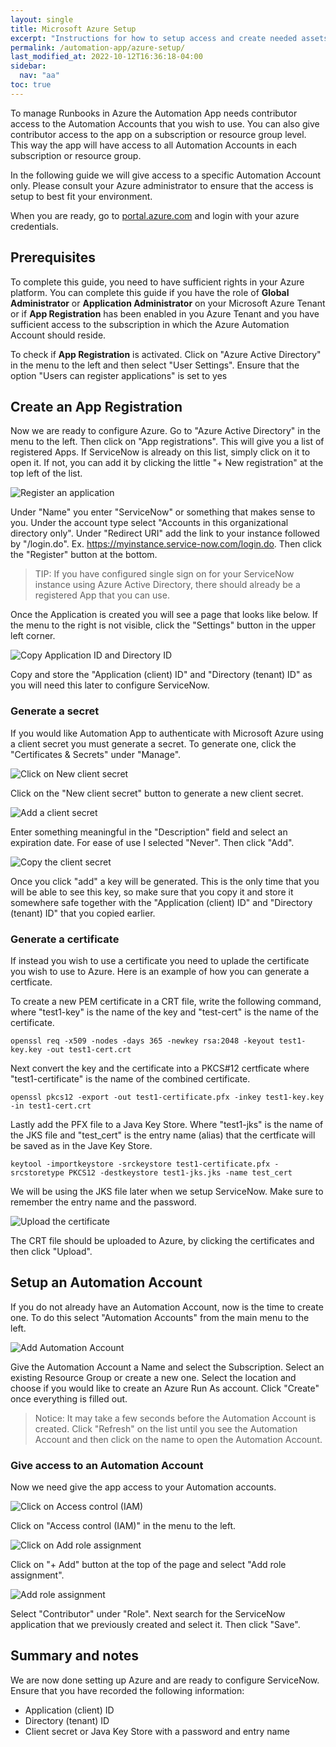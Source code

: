 ```yaml
---
layout: single
title: Microsoft Azure Setup
excerpt: "Instructions for how to setup access and create needed assets in Microsoft Azure"
permalink: /automation-app/azure-setup/
last_modified_at: 2022-10-12T16:36:18-04:00
sidebar:
  nav: "aa"
toc: true
---
```


To manage Runbooks in Azure the Automation App needs contributor access to the Automation Accounts that you wish to use. You can also give contributor access to the app on a subscription or resource group level. This way the app will have access to all Automation Accounts in each subscription or resource group.

In the following guide we will give access to a specific Automation Account only. Please consult your Azure administrator to ensure that the access is setup to best fit your environment.

When you are ready, go to [portal.azure.com](https://portal.azure.com) and login with your azure credentials.

## Prerequisites

To complete this guide, you need to have sufficient rights in your Azure platform. You can complete this guide if you have the role of **Global Administrator** or **Application Administrator** on your Microsoft Azure Tenant or if **App Registration** has been enabled in you Azure Tenant and you have sufficient access to the subscription in which the Azure Automation Account should reside.

To check if **App Registration** is activated. Click on "Azure Active Directory" in the menu to the left and then select "User Settings". Ensure that the option "Users can register applications" is set to yes

## Create an App Registration

Now we are ready to configure Azure. Go to "Azure Active Directory" in the menu to the left. Then click on "App registrations". This will give you a list of registered Apps. If ServiceNow is already on this list, simply click on it to open it. If not, you can add it by clicking the little "+ New registration" at the top left of the list.

![Register an application](/assets/images/x_autps_azure_auto_register_app.webp)

Under "Name" you enter "ServiceNow" or something that makes sense to you. Under the account type select "Accounts in this organizational directory only". Under "Redirect URI" add the link to your instance followed by "/login.do". Ex. https://myinstance.service-now.com/login.do. Then click the "Register" button at the bottom.

> TIP: If you have configured single sign on for your ServiceNow instance using Azure Active Directory, there should already be a registered App that you can use.

Once the Application is created you will see a page that looks like below. If the menu to the right is not visible, click the "Settings" button in the upper left corner.

![Copy Application ID and Directory ID](/assets/images/x_autps_azure_auto_app_details.webp)

Copy and store the "Application (client) ID" and "Directory (tenant) ID" as you will need this later to configure ServiceNow.

### Generate a secret

If you would like Automation App to authenticate with Microsoft Azure using a client secret you must generate a secret. To generate one, click the "Certificates & Secrets" under "Manage".

![Click on New client secret](/assets/images/x_autps_azure_auto_create_client_secret1.webp)

Click on the "New client secret" button to generate a new client secret.

![Add a client secret](/assets/images/x_autps_azure_auto_create_client_secret2.webp)

Enter something meaningful in the "Description" field and select an expiration date. For ease of use I selected "Never". Then click "Add".

![Copy the client secret](/assets/images/x_autps_azure_auto_create_client_secret3.webp)

Once you click "add" a key will be generated. This is the only time that you will be able to see this key, so make sure that you copy it and store it somewhere safe together with the "Application (client) ID" and "Directory (tenant) ID" that you copied earlier.

### Generate a certificate

If instead you wish to use a certificate you need to uplade the certificate you wish to use to Azure. Here is an example of how you can generate a certficate.

To create a new PEM certificate in a CRT file, write the following command, where "test1-key" is the name of the key and "test-cert" is the name of the certificate.

`openssl req -x509 -nodes -days 365 -newkey rsa:2048 -keyout test1-key.key -out test1-cert.crt`

Next convert the key and the certificate into a PKCS#12 certficate where "test1-certificate" is the name of the combined certificate.

`openssl pkcs12 -export -out test1-certificate.pfx -inkey test1-key.key -in test1-cert.crt`

Lastly add the PFX file to a Java Key Store. Where "test1-jks" is the name of the JKS file and "test_cert" is the entry name (alias) that the certficate will be saved as in the Jave Key Store.

`keytool -importkeystore -srckeystore test1-certificate.pfx -srcstoretype PKCS12 -destkeystore test1-jks.jks -name test_cert`

We will be using the JKS file later when we setup ServiceNow. Make sure to remember the entry name and the password.

![Upload the certificate](/assets/images/x_autps_azure_auto_create_client_certificate.webp)

The CRT file should be uploaded to Azure, by clicking the certificates and then click "Upload".

## Setup an Automation Account

If you do not already have an Automation Account, now is the time to create one. To do this select "Automation Accounts" from the main menu to the left.

![Add Automation Account](/assets/images/x_autps_azure_auto_create_automation_account.webp)

Give the Automation Account a Name and select the Subscription. Select an existing Resource Group or create a new one. Select the location and choose if you would like to create an Azure Run As account. Click "Create" once everything is filled out.

> Notice: It may take a few seconds before the Automation Account is created. Click "Refresh" on the list until you see the Automation Account and then click on the name to open the Automation Account.

### Give access to an Automation Account

Now we need give the app access to your Automation accounts.

![Click on Access control (IAM)](/assets/images/x_autps_azure_auto_setup_iam1.webp)

Click on "Access control (IAM)" in the menu to the left.

![Click on Add role assignment](/assets/images/x_autps_azure_auto_setup_iam2.webp)

Click on "+ Add" button at the top of the page and select "Add role assignment".

![Add role assignment](/assets/images/x_autps_azure_auto_setup_iam3.webp)

Select "Contributor" under "Role". Next search for the ServiceNow application that we previously created and select it. Then click "Save".

## Summary and notes

We are now done setting up Azure and are ready to configure ServiceNow. Ensure that you have recorded the following information:
* Application (client) ID
* Directory (tenant) ID
* Client secret or Java Key Store with a password and entry name
